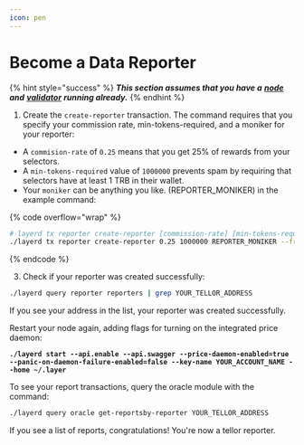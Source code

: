```yaml
---
icon: pen
---
```


# Become a Data Reporter

{% hint style="success" %}
_**This section assumes that you have a**_ [_**node**_](public-testnet/node-setup/) _**and**_ [_**validator**_](run-a-layer-validator/) _**running already.**_&#x20;
{% endhint %}

1. Create the `create-reporter` transaction. The command requires that you specify your commission rate, min-tokens-required, and a moniker for your reporter:&#x20;

* A `commision-rate` of `0.25` means that you get 25% of rewards from your selectors.
* A `min-tokens-required` value of `1000000` prevents spam by requiring that selectors have at least 1 TRB in their wallet.
* Your `moniker` can be anything you like. (REPORTER\_MONIKER) in the example command:

{% code overflow="wrap" %}
```bash
# layerd tx reporter create-reporter [commission-rate] [min-tokens-required] [moniker] [flags]
./layerd tx reporter create-reporter 0.25 1000000 REPORTER_MONIKER --from YOUR_ACCOUNT_NAME --chain-id layertest-4 --fees 10loya --yes
```
{% endcode %}

3. Check if your reporter was created successfully:

```sh
./layerd query reporter reporters | grep YOUR_TELLOR_ADDRESS
```

If you see your address in the list, your reporter was created successfully.

Restart your node again, adding flags for turning on the integrated price daemon:

<pre class="language-bash" data-overflow="wrap"><code class="lang-bash"><strong>./layerd start --api.enable --api.swagger --price-daemon-enabled=true --panic-on-daemon-failure-enabled=false --key-name YOUR_ACCOUNT_NAME --home ~/.layer
</strong></code></pre>

To see your report transactions, query the oracle module with the command:

```sh
./layerd query oracle get-reportsby-reporter YOUR_TELLOR_ADDRESS
```

If you see a list of reports, congratulations! You're now a tellor reporter.&#x20;
